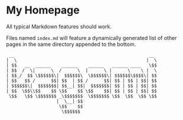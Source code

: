 # My Homepage

All typical Markdown features should work.

Files named `index.md` will feature a dynamically generated list of other
pages in the same directory appended to the bottom.

```
 __                                                   __
|  \                                                 |  \
| $$   __  ______    ______    ______   ______ ____   \$$
| $$  /  \|      \  /      \  |      \ |      \    \ |  \
| $$_/  $$ \$$$$$$\|  $$$$$$\  \$$$$$$\| $$$$$$\$$$$\| $$
| $$   $$ /      $$| $$  | $$ /      $$| $$ | $$ | $$| $$
| $$$$$$\|  $$$$$$$| $$__| $$|  $$$$$$$| $$ | $$ | $$| $$
| $$  \$$\\$$    $$ \$$    $$ \$$    $$| $$ | $$ | $$| $$
 \$$   \$$ \$$$$$$$ _\$$$$$$$  \$$$$$$$ \$$  \$$  \$$ \$$
                   |  \__| $$
                    \$$    $$
                     \$$$$$$
```
